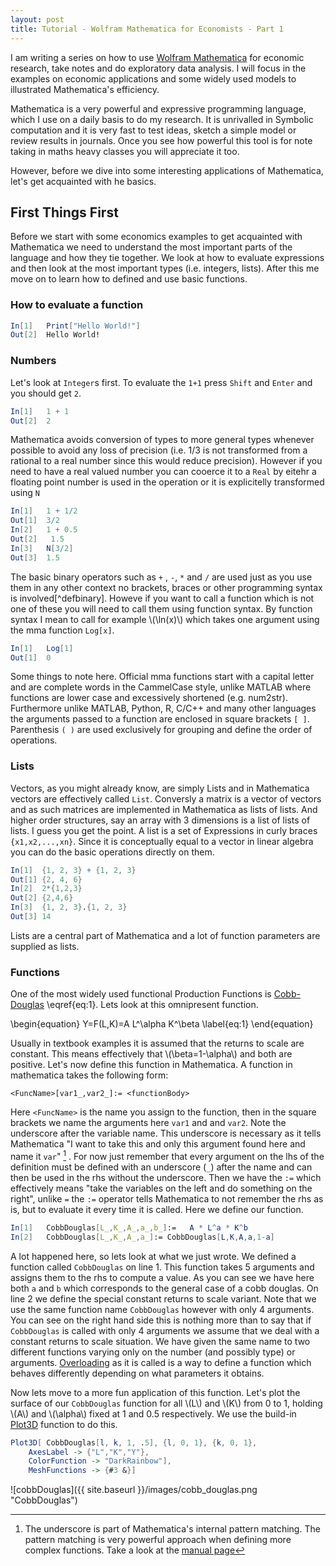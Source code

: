 ```yaml
---
layout: post
title: Tutorial - Wolfram Mathematica for Economists - Part 1
---
```



I am writing a series on how to use [Wolfram Mathematica](http://www.wolfram.com/mathematica/) for economic research, take notes and do exploratory data analysis.
I will focus in the examples on economic applications and some widely used models to illustrated Mathematica's efficiency.


Mathematica is a very powerful and expressive programming language, which I use on a daily basis to do my research. It is unrivalled in Symbolic computation and it is very fast to test ideas, sketch a simple model or review results in journals.
Once you see how powerful this tool is for note taking in maths heavy classes you will appreciate it too.

However, before we dive into some interesting applications of Mathematica, let's get acquainted with he basics.

## First Things First 

Before we start with some economics examples to get acquainted with Mathematica we need to understand the most important parts of the language and how they tie together. We look at how to evaluate expressions and then look at the most important types (i.e. integers, lists). After this me move on to learn how to defined and use basic functions.

### How to evaluate a function

```Mathematica
In[1]   Print["Hello World!"]
Out[2]  Hello World!
```

### Numbers

Let's look at `Integer`s first. To evaluate the `1+1` press `Shift` and `Enter` and you should get `2`.

```Mathematica
In[1]   1 + 1
Out[2]  2
```

Mathematica avoids conversion of types to more general types whenever possible to avoid any loss of precision (i.e. 1/3 is not transformed from a rational to a real number since this would reduce precision). However if you need to have a real valued number you can cooerce it to a `Real` by eitehr a floating point number is used in the operation or it is explicitelly transformed using `N`

```Mathematica
In[1]   1 + 1/2
Out[1]  3/2
In[2]   1 + 0.5
Out[2]   1.5
In[3]   N[3/2]
Out[3]  1.5
```

The basic binary operators such as `+` , `-`, `*` and `/` are used just as you use them in any other context no brackets, braces or other programming syntax is involved[^defbinary].
Howeve if you want to call a function which is not one of these you will need to call them using function syntax. By function syntax I mean to call for example \\(\ln(x)\\) which takes one argument using the mma function `Log[x]`.

```Mathematica
In[1]   Log[1]
Out[1]  0
```

Some things to note here. Official mma functions start with a capital letter and are complete words in the CammelCase style, unlike MATLAB where functions are lower case and excessively shortened (e.g. num2str). Furthermore unlike MATLAB, Python, R, C/C++ and many other languages the arguments passed to a function are enclosed in square brackets `[ ]`. Parenthesis `( )` are used exclusively for grouping and define the order of operations.

### Lists
Vectors, as you might already know, are simply Lists and in Mathematica vectors are effectively called `List`.  Conversly a matrix is a vector of vectors and as such matrices are implemented in Mathematica as lists of lists.  And higher order structures, say an array with 3 dimensions is a list of lists of lists. I guess you get the point.
A list is a set of Expressions in curly braces `{x1,x2,...,xn}`.
Since it is conceptually equal to a vector in linear algebra you can do the basic operations directly on them. 

```mathematica
In[1]  {1, 2, 3} + {1, 2, 3}
Out[1] {2, 4, 6}
In[2]  2*{1,2,3}
Out[2] {2,4,6}
In[3]  {1, 2, 3}.{1, 2, 3}
Out[3] 14
```

Lists are a central part of Mathematica and a lot of function parameters are supplied as lists.
### Functions
One of the most widely used functional Production Functions is [Cobb-Douglas](en.wikipedia.org/wiki/Cobb–Douglas_production_function) \\eqref{eq:1}. Lets look at this omnipresent function.

\\begin{equation}
Y=F(L,K)=A L^\alpha K^\beta
\label{eq:1}
\\end{equation}


Usually in textbook examples it is assumed that the returns to scale
are constant. This means effectively that \\(\beta=1-\alpha\\) and
both are positive. Let's now define this function in Mathematica. A
function in mathematica takes the following form:

```
<FuncName>[var1_,var2_]:= <functionBody>
```

Here `<FuncName>` is the name you assign to the function, then in the square brackets we name the arguments here `var1` and and `var2`. Note the underscore after the variable name. This underscore is necessary as it tells Mathematica "I want to take this and only this argument found here and name it `var`" [^1] . For now just remember that every argument on the lhs of the definition must be defined with an underscore (`_`) after the name and can then be used in the rhs without the underscore.
Then we have the `:=` which effectively means "take the variables on the left and do something on the right", unlike `=` the `:=` operator tells Mathematica to not remember the rhs as is, but to evaluate it every time it is called.
Here we define our function. 

```mathematica
In[1]   CobbDouglas[L_,K_,A_,a_,b_]:=   A * L^a * K^b
In[2]   CobbDouglas[L_,K_,A_,a_]:= CobbDouglas[L,K,A,a,1-a]
```

A lot happened here, so lets look at what we just wrote. We defined a function called `CobbDouglas` on line 1. This function takes 5 arguments and assigns them to the rhs to compute a value. As you can see we have here both `a` and `b` which corresponds to the general case of a cobb douglas.
On line 2 we define the special constant returns to scale variant. Note that we use the same function name `CobbDouglas`  however with only 4 arguments. You can see on the right hand side this is nothing more than to say that if `CobbDouglas`  is called with only 4 arguments we assume that we deal with a constant returns to scale situation. We have given the same name to two different functions varying only on the number (and possibly type) or arguments. [Overloading](http://en.wikipedia.org/wiki/Operator_overloading) as it is called is a way to define a function which behaves differently depending on what parameters it obtains.

Now lets move to a more fun application of this function. 
Let's plot the surface of our `CobbDouglas` function for all \\(L\\) and \\(K\\) from 0 to 1, holding \\(A\\) and \\(\alpha\\) fixed at 1 and 0.5 respectively.
We use the build-in [Plot3D](https://reference.wolfram.com/language/ref/Plot3D.html) function to do this.

```Mathematica
Plot3D[ CobbDouglas[l, k, 1, .5], {l, 0, 1}, {k, 0, 1},
    AxesLabel -> {"L","K","Y"}, 
    ColorFunction -> "DarkRainbow"],
    MeshFunctions -> {#3 &}]
```

![cobbDouglas]({{ site.baseurl }}/images/cobb_douglas.png "CobbDouglas")



[^1]: The underscore is part of Mathematica's internal pattern matching. The pattern matching is very powerful approach when defining more complex functions. Take a look at the [manual page](https://reference.wolfram.com/language/guide/Patterns.html)






